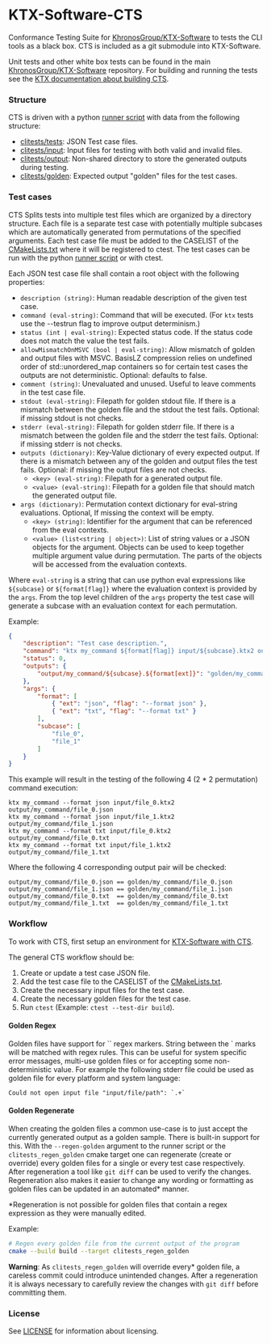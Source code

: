 <!-- Copyright 2022-2023 The Khronos Group Inc. -->
<!-- Copyright 2022-2023 RasterGrid Kft. -->
<!-- SPDX-License-Identifier: Apache-2.0 -->


# KTX-Software-CTS

Conformance Testing Suite for [KhronosGroup/KTX-Software](https://github.com/KhronosGroup/KTX-Software)
to tests the CLI tools as a black box. CTS is included as a git submodule into KTX-Software. 

Unit tests and other white box tests can be found in the main
[KhronosGroup/KTX-Software](https://github.com/KhronosGroup/KTX-Software) repository.
For building and running the tests see the [KTX documentation about building CTS](https://github.com/KhronosGroup/KTX-Software/blob/main/BUILDING.md#cts).

### Structure

CTS is driven with a python [runner script](clitests/clitest.py) with data from the following structure:
- [clitests/tests](clitests/tests): JSON Test case files.
- [clitests/input](clitests/input): Input files for testing with both valid and invalid files.
- [clitests/output](clitests/output): Non-shared directory to store the generated outputs during testing.
- [clitests/golden](clitests/golden): Expected output "golden" files for the test cases.


### Test cases

CTS Splits tests into multiple test files which are organized by a directory structure.
Each file is a separate test case with potentially multiple subcases which are automatically generated from
permutations of the specified arguments.
Each test case file must be added to the CASELIST of the [CMakeLists.txt](clitests/CMakeLists.txt)
where it will be registered to ctest.
The test cases can be run with the python [runner script](clitests/clitest.py) or with ctest.

Each JSON test case file shall contain a root object with the following properties:
- `description (string)`: Human readable description of the given test case.
- `command (eval-string)`: Command that will be executed. (For `ktx` tests use the --testrun flag to improve output determinism.)
- `status (int | eval-string)`: Expected status code. If the status code does not match the value the test fails.
- `allowMismatchOnMSVC (bool | eval-string)`: Allow mismatch of golden and output files with MSVC.
BasisLZ compression relies on undefined order of std::unordered_map containers so for certain test
cases the outputs are not deterministic. Optional: defaults to false.
- `comment (string)`: Unevaluated and unused. Useful to leave comments in the test case file.
- `stdout (eval-string)`: Filepath for golden stdout file. 
If there is a mismatch between the golden file and the stdout the test fails.
Optional: if missing stdout is not checks.
- `stderr (eval-string)`: Filepath for golden stderr file. 
If there is a mismatch between the golden file and the stderr the test fails.
Optional: if missing stderr is not checks.
- `outputs (dictionary)`: Key-Value dictionary of every expected output. 
If there is a mismatch between any of the golden and output files the test fails.
Optional: if missing the output files are not checks.
    - `<key> (eval-string)`: Filepath for a generated output file.
    - `<value> (eval-string)`: Filepath for a golden file that should match the generated output file.
- `args (dictionary)`: Permutation context dictionary for eval-string evaluations. Optional, If missing the context will be empty.
    - `<key> (string)`: Identifier for the argument that can be referenced from the eval contexts.
    - `<value> (list<string | object>)`: List of string values or a JSON objects for the argument. Objects can be used
to keep together multiple argument value during permutation. The parts of the objects will be accessed from the evaluation contexts.

Where `eval-string` is a string that can use python eval expressions like `${subcase}` or `${format[flag]}`
where the evaluation context is provided by the `args`. From the top level children of the `args` property the test case 
will generate a subcase with an evaluation context for each permutation.

Example:
```json
{
    "description": "Test case description.",
    "command": "ktx my_command ${format[flag]} input/${subcase}.ktx2 output/my_command/${subcase}.${format[ext]}",
    "status": 0,
    "outputs": {
        "output/my_command/${subcase}.${format[ext]}": "golden/my_command/${subcase}.${format[ext]}"
    },
    "args": {
        "format": [
            { "ext": "json", "flag": "--format json" },
            { "ext": "txt", "flag": "--format txt" }
        ],
        "subcase": [
            "file_0",
            "file_1"
        ]
    }
}
```
This example will result in the testing of the following 4 (2 * 2 permutation) command execution:
```
ktx my_command --format json input/file_0.ktx2 output/my_command/file_0.json
ktx my_command --format json input/file_1.ktx2 output/my_command/file_1.json
ktx my_command --format txt input/file_0.ktx2 output/my_command/file_0.txt
ktx my_command --format txt input/file_1.ktx2 output/my_command/file_1.txt
```
Where the following 4 corresponding output pair will be checked:
```
output/my_command/file_0.json == golden/my_command/file_0.json
output/my_command/file_1.json == golden/my_command/file_1.json
output/my_command/file_0.txt  == golden/my_command/file_0.txt
output/my_command/file_1.txt  == golden/my_command/file_1.txt
```


### Workflow

To work with CTS, first setup an environment for [KTX-Software with CTS](https://github.com/KhronosGroup/KTX-Software/blob/main/BUILDING.md#cts).

The general CTS workflow should be:
1. Create or update a test case JSON file.
2. Add the test case file to the CASELIST of the [CMakeLists.txt](clitests/CMakeLists.txt).
3. Create the necessary input files for the test case.
4. Create the necessary golden files for the test case.
5. Run `ctest` (Example: `ctest --test-dir build`).

#### Golden Regex

Golden files have support for `` regex markers. String between the ` marks will be matched with regex rules.
This can be useful for system specific error messages, 
multi-use golden files or for accepting some non-deterministic value.
For example the following stderr file
could be used as golden file for every platform and system language:
```
Could not open input file "input/file/path": `.+`
```

#### Golden Regenerate

When creating the golden files a common use-case is to just accept the currently generated output
as a golden sample. There is built-in support for this. 
With the `--regen-golden` argument to the runner script or the `clitests_regen_golden` cmake target one
can regenerate (create or override) every golden files for a single or every test case respectively.
After regeneration a tool like `git diff` can be used to verify the changes.
Regeneration also makes it easier to change any wording or formatting as golden files can be updated
in an automated* manner.

*Regeneration is not possible for golden files that contain a regex expression as they were manually edited.

Example:
```bash
# Regen every golden file from the current output of the program
cmake --build build --target clitests_regen_golden
```
**Warning**: As `clitests_regen_golden` will override every* golden file, a careless commit could introduce
unintended changes. After a regeneration it is always necessary to carefully review the changes
with `git diff` before committing them.

### License

See [LICENSE](LICENSE.md) for information about licensing.

